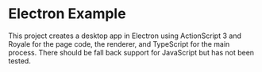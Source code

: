 # Electron Example
This project creates a desktop app in Electron using ActionScript 3 and Royale for the page code, the renderer, and TypeScript for the main process. There should be fall back support for JavaScript but has not been tested. 